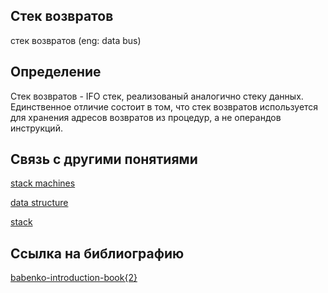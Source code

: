 ## Стек возвратов
cтек возвратов (eng: data bus) 

## Определение
Стек возвратов -  IFO стек, реализованый аналогично стеку данных. Единственное отличие состоит в том, что стек возвратов используется для хранения адресов возвратов из процедур, а не операндов инструкций.

## Связь с другими понятиями

[stack machines](https://github.com/vernikkkkkkkkkkkkkkkkkkk/concept/blob/main/virtual%20machines/stack%20machines/stack%20machines.md)

[data structure](https://github.com/vernikkkkkkkkkkkkkkkkkkk/concept/blob/main/virtual%20machines/stack%20machines/data%20structure.md)

[stack](https://github.com/vernikkkkkkkkkkkkkkkkkkk/concept/blob/main/virtual%20machines/stack%20machines/stack.md)

## Cсылка на библиографию
[babenko-introduction-book{2}](https://github.com/vernikkkkkkkkkkkkkkkkkkk/concept/blob/main/bibliography/stack%20machines/babenko-introduction-book%7B2%7D.md)
